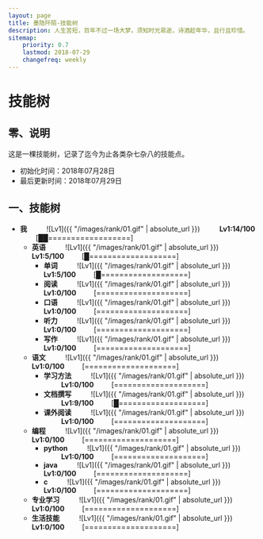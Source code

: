 ```yaml
---
layout: page
title: 墨隐阡陌-技能树
description: 人生苦短，百年不过一场大梦。须知时光易逝，诗酒趁年华，且行且珍惜。
sitemap:
    priority: 0.7
    lastmod: 2018-07-29
    changefreq: weekly
---
```


# 技能树

## 零、说明
这是一棵技能树，记录了迄今为止各类杂七杂八的技能点。  

- 初始化时间：2018年07月28日   
- 最后更新时间：2018年07月29日  

<!-- 网站居然不支持markdown的注释语法，好气啊 -->
## 一、技能树  
- **我** &nbsp;&nbsp;&nbsp;&nbsp;&nbsp;&nbsp;&nbsp;&nbsp; ![Lv1]({{ "/images/rank/01.gif" | absolute_url }}) &nbsp;&nbsp;&nbsp;&nbsp;&nbsp;&nbsp;&nbsp;&nbsp; **Lv1:14/100** &nbsp;&nbsp;&nbsp;&nbsp;&nbsp;&nbsp;&nbsp;&nbsp;[██==================]  
  <!-- 我：总时间：14'07'' -->
  - **英语** &nbsp;&nbsp;&nbsp;&nbsp;&nbsp;&nbsp;&nbsp;&nbsp; ![Lv1]({{ "/images/rank/01.gif" | absolute_url }})  &nbsp;&nbsp;&nbsp;&nbsp;&nbsp;&nbsp;&nbsp;&nbsp; **Lv1:5/100** &nbsp;&nbsp;&nbsp;&nbsp;&nbsp;&nbsp;&nbsp;&nbsp;[█===================]  
    <!-- 英语总时间：05'07'' -->
    - **单词** &nbsp;&nbsp;&nbsp;&nbsp;&nbsp;&nbsp;&nbsp;&nbsp; ![Lv1]({{ "/images/rank/01.gif" | absolute_url }}) &nbsp;&nbsp;&nbsp;&nbsp;&nbsp;&nbsp;&nbsp;&nbsp; **Lv1:5/100** &nbsp;&nbsp;&nbsp;&nbsp;&nbsp;&nbsp;&nbsp;&nbsp;[█===================]  
      <!-- 单词：总时间：05'07'' -->
    - **阅读** &nbsp;&nbsp;&nbsp;&nbsp;&nbsp;&nbsp;&nbsp;&nbsp; ![Lv1]({{ "/images/rank/01.gif" | absolute_url }}) &nbsp;&nbsp;&nbsp;&nbsp;&nbsp;&nbsp;&nbsp;&nbsp; **Lv1:0/100** &nbsp;&nbsp;&nbsp;&nbsp;&nbsp;&nbsp;&nbsp;&nbsp;[====================]  
      <!-- 阅读：总时间：00'00'' -->
    - **口语** &nbsp;&nbsp;&nbsp;&nbsp;&nbsp;&nbsp;&nbsp;&nbsp; ![Lv1]({{ "/images/rank/01.gif" | absolute_url }}) &nbsp;&nbsp;&nbsp;&nbsp;&nbsp;&nbsp;&nbsp;&nbsp; **Lv1:0/100** &nbsp;&nbsp;&nbsp;&nbsp;&nbsp;&nbsp;&nbsp;&nbsp;[====================]  
      <!-- 口语：总时间：00'00'' -->  
    - **听力** &nbsp;&nbsp;&nbsp;&nbsp;&nbsp;&nbsp;&nbsp;&nbsp; ![Lv1]({{ "/images/rank/01.gif" | absolute_url }}) &nbsp;&nbsp;&nbsp;&nbsp;&nbsp;&nbsp;&nbsp;&nbsp; **Lv1:0/100** &nbsp;&nbsp;&nbsp;&nbsp;&nbsp;&nbsp;&nbsp;&nbsp;[====================]  
      <!-- 听力：总时间：00'00'' -->
    - **写作** &nbsp;&nbsp;&nbsp;&nbsp;&nbsp;&nbsp;&nbsp;&nbsp; ![Lv1]({{ "/images/rank/01.gif" | absolute_url }}) &nbsp;&nbsp;&nbsp;&nbsp;&nbsp;&nbsp;&nbsp;&nbsp; **Lv1:0/100** &nbsp;&nbsp;&nbsp;&nbsp;&nbsp;&nbsp;&nbsp;&nbsp;[====================]  
      <!-- 写作：总时间：00'00'' -->
  - **语文** &nbsp;&nbsp;&nbsp;&nbsp;&nbsp;&nbsp;&nbsp;&nbsp; ![Lv1]({{ "/images/rank/01.gif" | absolute_url }}) &nbsp;&nbsp;&nbsp;&nbsp;&nbsp;&nbsp;&nbsp;&nbsp; **Lv1:0/100** &nbsp;&nbsp;&nbsp;&nbsp;&nbsp;&nbsp;&nbsp;&nbsp;[====================]  
    <!-- 语文：总时间：00'00'' -->
    - **学习方法** &nbsp;&nbsp;&nbsp;&nbsp;&nbsp;&nbsp;&nbsp;&nbsp; ![Lv1]({{ "/images/rank/01.gif" | absolute_url }}) &nbsp;&nbsp;&nbsp;&nbsp;&nbsp;&nbsp;&nbsp;&nbsp; **Lv1:0/100** &nbsp;&nbsp;&nbsp;&nbsp;&nbsp;&nbsp;&nbsp;&nbsp;[====================]  
      <!-- 学习方法：总时间：00'00'' -->
    - **文档撰写** &nbsp;&nbsp;&nbsp;&nbsp;&nbsp;&nbsp;&nbsp;&nbsp; ![Lv1]({{ "/images/rank/01.gif" | absolute_url }}) &nbsp;&nbsp;&nbsp;&nbsp;&nbsp;&nbsp;&nbsp;&nbsp; **Lv1:9/100** &nbsp;&nbsp;&nbsp;&nbsp;&nbsp;&nbsp;&nbsp;&nbsp;[█===================]  
      <!-- 文档撰写：总时间：09'00'' -->
    - **课外阅读** &nbsp;&nbsp;&nbsp;&nbsp;&nbsp;&nbsp;&nbsp;&nbsp; ![Lv1]({{ "/images/rank/01.gif" | absolute_url }}) &nbsp;&nbsp;&nbsp;&nbsp;&nbsp;&nbsp;&nbsp;&nbsp; **Lv1:0/100** &nbsp;&nbsp;&nbsp;&nbsp;&nbsp;&nbsp;&nbsp;&nbsp;[====================]  
      <!-- 课外阅读：总时间：00'00'' -->
  - **编程** &nbsp;&nbsp;&nbsp;&nbsp;&nbsp;&nbsp;&nbsp;&nbsp; ![Lv1]({{ "/images/rank/01.gif" | absolute_url }}) &nbsp;&nbsp;&nbsp;&nbsp;&nbsp;&nbsp;&nbsp;&nbsp; **Lv1:0/100** &nbsp;&nbsp;&nbsp;&nbsp;&nbsp;&nbsp;&nbsp;&nbsp;[====================]  
    <!-- 编程：总时间：00'00'' -->
    - **python** &nbsp;&nbsp;&nbsp;&nbsp;&nbsp;&nbsp;&nbsp;&nbsp; ![Lv1]({{ "/images/rank/01.gif" | absolute_url }}) &nbsp;&nbsp;&nbsp;&nbsp;&nbsp;&nbsp;&nbsp;&nbsp; **Lv1:0/100** &nbsp;&nbsp;&nbsp;&nbsp;&nbsp;&nbsp;&nbsp;&nbsp;[====================]  
      <!-- python：总时间：00'00'' -->
    - **java** &nbsp;&nbsp;&nbsp;&nbsp;&nbsp;&nbsp;&nbsp;&nbsp; ![Lv1]({{ "/images/rank/01.gif" | absolute_url }}) &nbsp;&nbsp;&nbsp;&nbsp;&nbsp;&nbsp;&nbsp;&nbsp; **Lv1:0/100** &nbsp;&nbsp;&nbsp;&nbsp;&nbsp;&nbsp;&nbsp;&nbsp;[====================]  
      <!-- java：总时间：00'00'' -->
    - **c** &nbsp;&nbsp;&nbsp;&nbsp;&nbsp;&nbsp;&nbsp;&nbsp; ![Lv1]({{ "/images/rank/01.gif" | absolute_url }}) &nbsp;&nbsp;&nbsp;&nbsp;&nbsp;&nbsp;&nbsp;&nbsp; **Lv1:0/100** &nbsp;&nbsp;&nbsp;&nbsp;&nbsp;&nbsp;&nbsp;&nbsp;[====================]  
      <!-- c：总时间：00'00'' -->
  - **专业学习** &nbsp;&nbsp;&nbsp;&nbsp;&nbsp;&nbsp;&nbsp;&nbsp; ![Lv1]({{ "/images/rank/01.gif" | absolute_url }}) &nbsp;&nbsp;&nbsp;&nbsp;&nbsp;&nbsp;&nbsp;&nbsp; **Lv1:0/100** &nbsp;&nbsp;&nbsp;&nbsp;&nbsp;&nbsp;&nbsp;&nbsp;[====================]  
    <!-- 专业学习：总时间：00'00'' -->
  - **生活技能** &nbsp;&nbsp;&nbsp;&nbsp;&nbsp;&nbsp;&nbsp;&nbsp; ![Lv1]({{ "/images/rank/01.gif" | absolute_url }}) &nbsp;&nbsp;&nbsp;&nbsp;&nbsp;&nbsp;&nbsp;&nbsp; **Lv1:0/100** &nbsp;&nbsp;&nbsp;&nbsp;&nbsp;&nbsp;&nbsp;&nbsp;[====================]  
    <!-- 生活技能：总时间：00'00'' -->